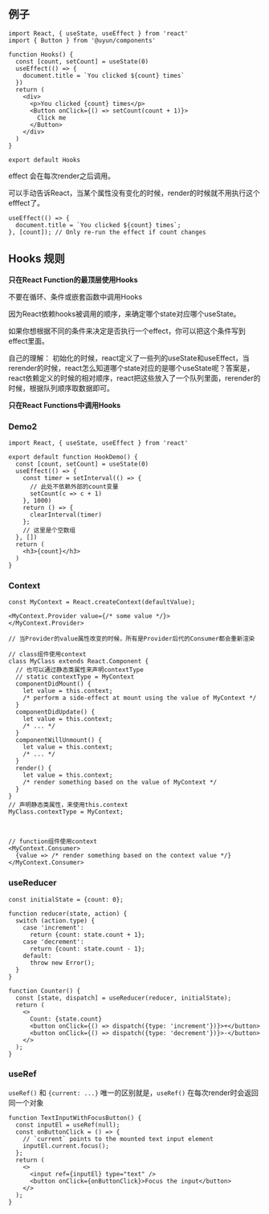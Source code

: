 ## 例子

```react
import React, { useState, useEffect } from 'react'
import { Button } from '@uyun/components'

function Hooks() {
  const [count, setCount] = useState(0)
  useEffect(() => {
    document.title = `You clicked ${count} times`
  })
  return (
    <div>
      <p>You clicked {count} times</p>
      <Button onClick={() => setCount(count + 1)}>
        Click me
      </Button>
    </div>
  )
}

export default Hooks

```



effect 会在每次render之后调用。

可以手动告诉React，当某个属性没有变化的时候，render的时候就不用执行这个efffect了。

```react
useEffect(() => {
  document.title = `You clicked ${count} times`;
}, [count]); // Only re-run the effect if count changes
```



## Hooks 规则

**只在React Function的最顶层使用Hooks**

不要在循环、条件或嵌套函数中调用Hooks

因为React依赖hooks被调用的顺序，来确定哪个state对应哪个useState。

如果你想根据不同的条件来决定是否执行一个effect，你可以把这个条件写到effect里面。

自己的理解： 初始化的时候，react定义了一些列的useState和useEffect，当rerender的时候，react怎么知道哪个state对应的是哪个useState呢？答案是，react依赖定义的时候的相对顺序，react把这些放入了一个队列里面，rerender的时候，根据队列顺序取数据即可。



**只在React Functions中调用Hooks**



### Demo2

```react
import React, { useState, useEffect } from 'react'

export default function HookDemo() {
  const [count, setCount] = useState(0)
  useEffect(() => {
    const timer = setInterval(() => {
      // 此处不依赖外部的count变量
      setCount(c => c + 1)
    }, 1000)
    return () => {
      clearInterval(timer)
    };
    // 这里是个空数组
  }, [])
  return (
    <h3>{count}</h3>
  )
}
```



### Context

```react
const MyContext = React.createContext(defaultValue);

<MyContext.Provider value={/* some value */}>
</MyContext.Provider>
  
// 当Provider的value属性改变的时候，所有是Provider后代的Consumer都会重新渲染

// class组件使用context
class MyClass extends React.Component {
  // 也可以通过静态类属性来声明contextType
  // static contextType = MyContext
  componentDidMount() {
    let value = this.context;
    /* perform a side-effect at mount using the value of MyContext */
  }
  componentDidUpdate() {
    let value = this.context;
    /* ... */
  }
  componentWillUnmount() {
    let value = this.context;
    /* ... */
  }
  render() {
    let value = this.context;
    /* render something based on the value of MyContext */
  }
}
// 声明静态类属性，来使用this.context
MyClass.contextType = MyContext;



// function组件使用context
<MyContext.Consumer>
  {value => /* render something based on the context value */}
</MyContext.Consumer>
```



### useReducer

```react
const initialState = {count: 0};

function reducer(state, action) {
  switch (action.type) {
    case 'increment':
      return {count: state.count + 1};
    case 'decrement':
      return {count: state.count - 1};
    default:
      throw new Error();
  }
}

function Counter() {
  const [state, dispatch] = useReducer(reducer, initialState);
  return (
    <>
      Count: {state.count}
      <button onClick={() => dispatch({type: 'increment'})}>+</button>
      <button onClick={() => dispatch({type: 'decrement'})}>-</button>
    </>
  );
}
```



### useRef

`useRef()` 和 `{current: ...}` 唯一的区别就是，`useRef()` 在每次render时会返回同一个对象

```react
function TextInputWithFocusButton() {
  const inputEl = useRef(null);
  const onButtonClick = () => {
    // `current` points to the mounted text input element
    inputEl.current.focus();
  };
  return (
    <>
      <input ref={inputEl} type="text" />
      <button onClick={onButtonClick}>Focus the input</button>
    </>
  );
}

```



